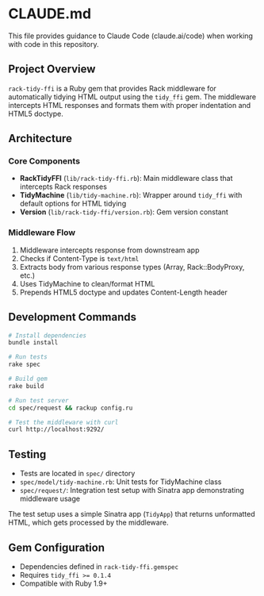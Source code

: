 # CLAUDE.md

This file provides guidance to Claude Code (claude.ai/code) when working with code in this repository.

## Project Overview

`rack-tidy-ffi` is a Ruby gem that provides Rack middleware for automatically tidying HTML output using the `tidy_ffi` gem. The middleware intercepts HTML responses and formats them with proper indentation and HTML5 doctype.

## Architecture

### Core Components

- **RackTidyFFI** (`lib/rack-tidy-ffi.rb`): Main middleware class that intercepts Rack responses
- **TidyMachine** (`lib/tidy-machine.rb`): Wrapper around `tidy_ffi` with default options for HTML tidying
- **Version** (`lib/rack-tidy-ffi/version.rb`): Gem version constant

### Middleware Flow

1. Middleware intercepts response from downstream app
2. Checks if Content-Type is `text/html`
3. Extracts body from various response types (Array, Rack::BodyProxy, etc.)
4. Uses TidyMachine to clean/format HTML
5. Prepends HTML5 doctype and updates Content-Length header

## Development Commands

```bash
# Install dependencies
bundle install

# Run tests 
rake spec

# Build gem
rake build

# Run test server
cd spec/request && rackup config.ru

# Test the middleware with curl
curl http://localhost:9292/
```

## Testing

- Tests are located in `spec/` directory
- `spec/model/tidy-machine.rb`: Unit tests for TidyMachine class
- `spec/request/`: Integration test setup with Sinatra app demonstrating middleware usage

The test setup uses a simple Sinatra app (`TidyApp`) that returns unformatted HTML, which gets processed by the middleware.

## Gem Configuration

- Dependencies defined in `rack-tidy-ffi.gemspec`
- Requires `tidy_ffi >= 0.1.4`
- Compatible with Ruby 1.9+